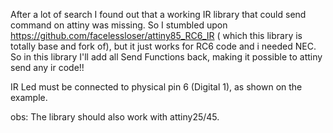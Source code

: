 After a lot of search I found out that a working IR library that could send command on attiny was missing.
So I stumbled upon https://github.com/facelessloser/attiny85_RC6_IR ( which this library is totally base and fork of), but it just works for RC6 code and i needed NEC.
 So in this library I'll add all Send Functions back, making it possible to attiny send any ir code!!
 
 IR Led must be connected to physical pin 6 (Digital 1), as shown on the example.
 
 obs: The library should also work with attiny25/45. 
